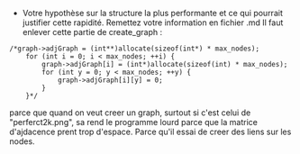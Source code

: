 - Votre hypothèse sur la structure la plus performante et ce qui pourrait justifier cette rapidité. Remettez votre information en fichier .md
Il faut enlever cette partie de create_graph :
```
/*graph->adjGraph = (int**)allocate(sizeof(int*) * max_nodes);
	for (int i = 0; i < max_nodes; ++i) {
		graph->adjGraph[i] = (int*)allocate(sizeof(int) * max_nodes);
		for (int y = 0; y < max_nodes; ++y) {
			graph->adjGraph[i][y] = 0;
		}
	}*/
```
parce que quand on veut creer un graph, surtout si c'est celui de "perferct2k.png", sa rend le programme lourd parce que la matrice d'ajdacence prent trop d'espace. Parce qu'il essai de creer des liens sur les nodes. 